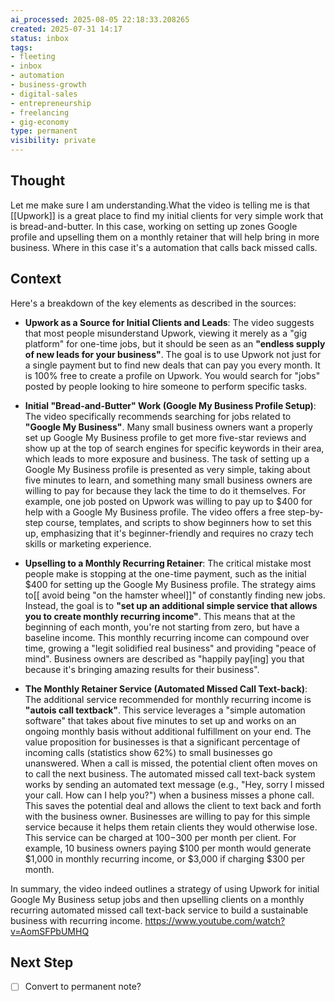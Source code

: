```yaml
---
ai_processed: 2025-08-05 22:18:33.208265
created: 2025-07-31 14:17
status: inbox
tags:
- fleeting
- inbox
- automation
- business-growth
- digital-sales
- entrepreneurship
- freelancing
- gig-economy
type: permanent
visibility: private
---
```

<!--
NOTE: This file uses a static date for validation. For new notes, use:
created: 2025-07-31 14:17
-->

## Thought  
Let me make sure I am understanding.What the video is telling me is that [[Upwork]] is a great place to find my initial clients for very simple work that is bread-and-butter. In this case, working on setting up zones Google profile and upselling them on a monthly retainer that will help bring in more business. Where in this case it's a automation that calls back missed calls.

## Context  

Here's a breakdown of the key elements as described in the sources:

- **Upwork as a Source for Initial Clients and Leads**: The video suggests that most people misunderstand Upwork, viewing it merely as a "gig platform" for one-time jobs, but it should be seen as an **"endless supply of new leads for your business"**. The goal is to use Upwork not just for a single payment but to find new deals that can pay you every month. It is 100% free to create a profile on Upwork. You would search for "jobs" posted by people looking to hire someone to perform specific tasks.
    
- **Initial "Bread-and-Butter" Work (Google My Business Profile Setup)**: The video specifically recommends searching for jobs related to **"Google My Business"**. Many small business owners want a properly set up Google My Business profile to get more five-star reviews and show up at the top of search engines for specific keywords in their area, which leads to more exposure and business. The task of setting up a Google My Business profile is presented as very simple, taking about five minutes to learn, and something many small business owners are willing to pay for because they lack the time to do it themselves. For example, one job posted on Upwork was willing to pay up to $400 for help with a Google My Business profile. The video offers a free step-by-step course, templates, and scripts to show beginners how to set this up, emphasizing that it's beginner-friendly and requires no crazy tech skills or marketing experience.
    
- **Upselling to a Monthly Recurring Retainer**: The critical mistake most people make is stopping at the one-time payment, such as the initial $400 for setting up the Google My Business profile. The strategy aims to[[ avoid being "on the hamster wheel]]" of constantly finding new jobs. Instead, the goal is to **"set up an additional simple service that allows you to create monthly recurring income"**. This means that at the beginning of each month, you're not starting from zero, but have a baseline income. This monthly recurring income can compound over time, growing a "legit solidified real business" and providing "peace of mind". Business owners are described as "happily pay[ing] you that because it's bringing amazing results for their business".
    
- **The Monthly Retainer Service (Automated Missed Call Text-back)**: The additional service recommended for monthly recurring income is **"autois call textback"**. This service leverages a "simple automation software" that takes about five minutes to set up and works on an ongoing monthly basis without additional fulfillment on your end. The value proposition for businesses is that a significant percentage of incoming calls (statistics show 62%) to small businesses go unanswered. When a call is missed, the potential client often moves on to call the next business. The automated missed call text-back system works by sending an automated text message (e.g., "Hey, sorry I missed your call. How can I help you?") when a business misses a phone call. This saves the potential deal and allows the client to text back and forth with the business owner. Businesses are willing to pay for this simple service because it helps them retain clients they would otherwise lose. This service can be charged at $100-$300 per month per client. For example, 10 business owners paying $100 per month would generate $1,000 in monthly recurring income, or $3,000 if charging $300 per month.
    

In summary, the video indeed outlines a strategy of using Upwork for initial Google My Business setup jobs and then upselling clients on a monthly recurring automated missed call text-back service to build a sustainable business with recurring income.
https://www.youtube.com/watch?v=AomSFPbUMHQ

## Next Step  
- [ ] Convert to permanent note?
